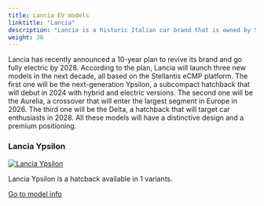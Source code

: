 ```yaml
---
title: Lancia EV models
linktitle: "Lancia"
description: "Lancia is a historic Italian car brand that is owned by Stellantis, the world's fourth-largest automaker. Lancia is known for its stylish and innovative cars, such as the Stratos, the Delta, and the Ypsilon."
weight: 30
---
```

<!-- markdownlint-disable MD033 -->
<!-- markdownlint-disable MD010 -->
Lancia has recently announced a 10-year plan to revive its brand and go fully electric by 2028. According to the plan, Lancia will launch three new models in the next decade, all based on the Stellantis eCMP platform. The first one will be the next-generation Ypsilon, a subcompact hatchback that will debut in 2024 with hybrid and electric versions. The second one will be the Aurelia, a crossover that will enter the largest segment in Europe in 2026. The third one will be the Delta, a hatchback that will target car enthusiasts in 2028. All these models will have a distinctive design and a premium positioning.

<div class="container p-3 mb-4 bg-body-tertiary rounded border">
<h3> Lancia Ypsilon</h3>
	<div class="row">
		<div class="col col-12 col-md-6">
			<a href="ypsilon"><img src="https://media.evkx.net/multimedia/models/lancia/ypsilon/ypsilon/main_1_st.jpg" class="img-fluid" alt="Lancia Ypsilon" ></a>
		</div>
		<div class="col col-12 col-md-6">
<p>
Lancia Ypsilon is a hatcback available in 1 variants.
</p>
	<a href="ypsilon/" class="btn btn-outline-primary" role="button">Go to model info</a>
		</div>
	</div>
</div>
